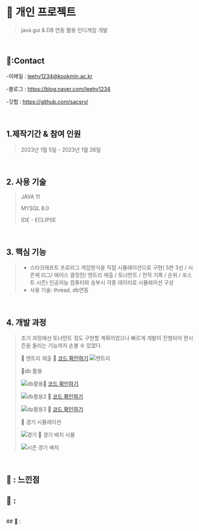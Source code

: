 # 📌 개인 프로젝트
> java gui & DB 연동 활용 인디게임 개발

</br>


## 📌:Contact
-이메일 : leehv1234@kookmin.ac.kr
>
-블로그 : https://blog.naver.com/leehv1234
>
-깃헙 : https://github.com/sacsry/
>
</br>


## 1.제작기간 & 참여 인원
> 2023년 1월 5일 - 2023년 1월 26일


</br>

## 2. 사용 기술
> JAVA 11
> 
> MYSQL 8.0
> 
> IDE - ECLIPSE

</br>

## 3. 핵심 기능
> - 스타크래프트 프로리그 게임방식을 직접 시뮬레이션으로 구현( 5판 3선 / 시즌제 리그/ 에이스 결정전/ 엔트리 제출 / 토너먼트 / 전적 기록 / 순위 / 포스트 시즌)
> 인공지능 컴퓨터와 승부시 각종 데이터로 시뮬레이션 구성
> - 사용 기술: thread, db연동

</br>

## 4. 개발 과정
> 초기 과정에선 토너먼트 정도 구현할 계획이었으나 빠르게 개발이 진행되어 한시즌을 돌리는 기능까지 손볼 수 있었다.
> 
> 📌 엔트리 제출
> 📌 [코드 확인하기](https://github.com/sacsry/testSample/blob/843ea627cd294b21818fe7c8913ad26cba9a26ac/src/ProJect/twelveBattle.java)
![엔트리](https://github.com/sacsry/portfolio/assets/122505474/8cd44fbd-178b-48a9-9821-5d6acdc775a8)
>
> 📌db 활용
> 
> ![db활용](https://github.com/sacsry/portfolio/assets/122505474/18ba51f9-8633-4026-82e6-5d4976c5aea5)📌 [코드 확인하기](https://github.com/sacsry/testSample/blob/11580a3a7b8ebdde19769f7d9cc5a49e405a1d49/src/ProJect/sunsu.java)
> 
> ![db활용2](https://github.com/sacsry/portfolio/assets/122505474/828765c6-d105-4a3f-bbd1-b66eb5ef8882) 📌 [코드 확인하기](https://github.com/sacsry/testSample/blob/11580a3a7b8ebdde19769f7d9cc5a49e405a1d49/src/ProJect/sunsudata.java)
> 
>![dp활용3](https://github.com/sacsry/portfolio/assets/122505474/8451d30d-704b-4430-b66b-c61b1c29d952) 📌 [코드 확인하기](https://github.com/sacsry/testSample/blob/11580a3a7b8ebdde19769f7d9cc5a49e405a1d49/src/ProJect/Recorddata.java)
>
> 📌 경기 시뮬레이션
> 
> ![경기](https://github.com/sacsry/portfolio/assets/122505474/83955ae8-1bc6-4303-901e-847bf70d3c96)
> 📌 경기 배치 시뮬
> 
> ![시즌 경기 배치](https://github.com/sacsry/portfolio/assets/122505474/2a37e25c-abf5-4181-9d8b-6570641adcf4)
>

</br>

## 📌 : 느낀점 

## 📌 : 


</br>
## 📌 : 
